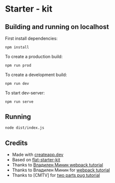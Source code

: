 # Starter - kit



## Building and running on localhost

First install dependencies:

```sh
npm install
```

To create a production build:

```sh
npm run prod
```

To create a development build:

```sh
npm run dev
```

To start dev-server:

```sh
npm run serve
```


## Running

```sh
node dist/index.js
```

## Credits

- Made with [createapp.dev](https://createapp.dev/)
- Based on [flat-starter-kit](https://github.com/fullstack-development/flat-starter-kit)
- Thanks to [Владилен Минин webpack tutorial](https://www.youtube.com/watch?v=eSaF8NXeNsA)
- Thanks to Владилен Минин for [webpack tutorial](https://www.youtube.com/watch?v=eSaF8NXeNsA)
- Thanks to [CMTV] for [two parts pug tutorial](https://www.youtube.com/watch?v=UArejZFGxUM&list=PLDywto_IU4_4QcMmjXRgE8v6oxniXbbnI)
